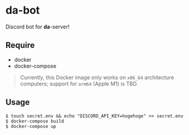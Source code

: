 # da-bot

Discord bot for **da**-server! 

## Require

- docker
- docker-compose

> Currently, this Docker image only works on `x86_64` architecture computers; support for `arm64` (Apple M1) is TBD.

## Usage

```
$ touch secret.env && echo "DISCORD_API_KEY=hogehoge" >> secret.env
$ docker-compose build
$ docker-compose up
```
